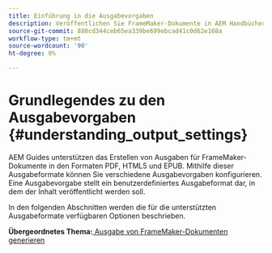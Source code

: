 ```yaml
---
title: Einführung in die Ausgabevorgaben
description: Veröffentlichen Sie FrameMaker-Dokumente in AEM Handbüchern. Erfahren Sie, wie Sie Ausgabe für FrameMaker-Dokumente in den Formaten PDF, HTML5 und EPUB generieren.
source-git-commit: 880cd344ceb65ea339be699ebcad41c0d62e168a
workflow-type: tm+mt
source-wordcount: '90'
ht-degree: 0%

---
```


# Grundlegendes zu den Ausgabevorgaben {#understanding_output_settings}

AEM Guides unterstützen das Erstellen von Ausgaben für FrameMaker-Dokumente in den Formaten PDF, HTML5 und EPUB. Mithilfe dieser Ausgabeformate können Sie verschiedene Ausgabevorgaben konfigurieren. Eine Ausgabevorgabe stellt ein benutzerdefiniertes Ausgabeformat dar, in dem der Inhalt veröffentlicht werden soll.

In den folgenden Abschnitten werden die für die unterstützten Ausgabeformate verfügbaren Optionen beschrieben.

**Übergeordnetes Thema:**[ Ausgabe von FrameMaker-Dokumenten generieren](fm-output-generatation.md)
